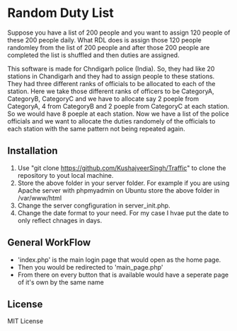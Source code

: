 # Random Duty List
Suppose you have a list of 200 people and you want to assign 120 people of these 200 people daily. What RDL does is assign those 120 people randomley from the list of 200 people and after those 200 people are completed the list is shuffled and then duties are assigned.

This software is made for Chndigarh police (India). So, they had like 20 stations in Chandigarh and they had to assign people to these stations. They had three different ranks of officials to be allocated to each of the station. Here we take those different ranks of officers to be CategoryA, CategoryB, CategoryC and we have to allocate say 2 poeple from CategoryA, 4 from CategoryB and 2 poeple from CategoryC at each station. So we would have 8 poeple at each station. Now we have a list of the police officials and we want to allocate the duties randomely of the officials to each station with the same pattern not being repeated again.

## Installation
1. Use "git clone https://github.com/KushajveerSingh/Traffic" to clone the repository to yout local machine.
2. Store the above folder in your server folder. For example if you are using Apache server with phpmyadmin on Ubuntu store the above folder in /var/www/html
3. Change the server congfiguration in server_init.php.
4. Change the date format to your need. For my case I hvae put the date to only reflect chnages in days.

## General WorkFlow
* 'index.php' is the main login page that would open as the home page.
* Then you would be redirected to 'main_page.php'
* From there on every button that is available would have a seperate page of it's own by the same name

## License
MIT License
